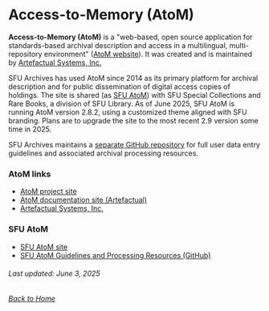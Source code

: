 # Access-to-Memory (AtoM)

**Access-to-Memory (AtoM)** is a "web-based, open source application for standards-based archival description and access in a multilingual, multi-repository environment" ([AtoM website](https://www.accesstomemory.org/en/)). It was created and is maintained by [Artefactual Systems, Inc.](https://www.artefactual.com)

SFU Archives has used AtoM since 2014 as its primary platform for archival description and for public dissemination of digital access copies of holdings. The site is shared (as [SFU AtoM](https://atom.archives.sfu.ca)) with SFU Special Collections and Rare Books, a division of SFU Library. As of June 2025, SFU AtoM is running AtoM version 2.8.2, using a customized theme aligned with SFU branding. Plans are to upgrade the site to the most recent 2.9 version some time in 2025.

SFU Archives maintains a [separate GitHub repository](https://github.com/SFU-Archives/atom-guidelines-processing-resources) for full user data entry guidelines and associated archival processing resources.

### AtoM links
- [AtoM project site](https://www.accesstomemory.org/en/)
- [AtoM documentation site (Artefactual)](https://www.accesstomemory.org/en/docs/2.7/)
- [Artefactual Systems, Inc.](https://www.artefactual.com)

### SFU AtoM
- [SFU AtoM site](https://atom.archives.sfu.ca)
- [SFU AtoM Guidelines and Processing Resources (GitHub)](https://github.com/SFU-Archives/atom-guidelines-processing-resources)


###### Last updated: June 3, 2025
###### [Back to Home](../README.md)
